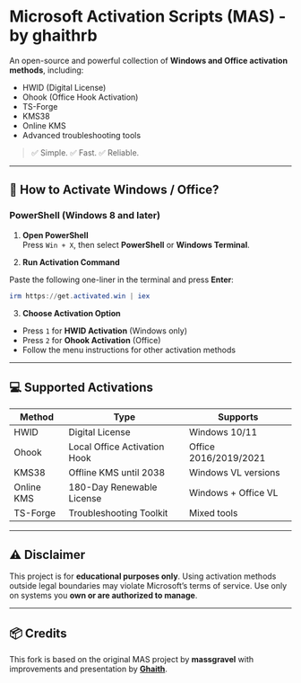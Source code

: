 
# Microsoft Activation Scripts (MAS) - by ghaithrb

An open-source and powerful collection of **Windows and Office activation methods**, including:

- HWID (Digital License)
- Ohook (Office Hook Activation)
- TS-Forge
- KMS38
- Online KMS
- Advanced troubleshooting tools

> ✅ Simple. ✅ Fast. ✅ Reliable.

---

## 🔐 How to Activate Windows / Office?

### PowerShell (Windows 8 and later)

1. **Open PowerShell**  
   Press `Win + X`, then select **PowerShell** or **Windows Terminal**.

2. **Run Activation Command**

Paste the following one-liner in the terminal and press **Enter**:

```powershell
irm https://get.activated.win | iex
```

3. **Choose Activation Option**

- Press `1` for **HWID Activation** (Windows only)
- Press `2` for **Ohook Activation** (Office)
- Follow the menu instructions for other activation methods

---

## 💻 Supported Activations

| Method     | Type                        | Supports             |
|------------|-----------------------------|----------------------|
| HWID       | Digital License              | Windows 10/11        |
| Ohook      | Local Office Activation Hook | Office 2016/2019/2021 |
| KMS38      | Offline KMS until 2038       | Windows VL versions  |
| Online KMS | 180-Day Renewable License    | Windows + Office VL  |
| TS-Forge   | Troubleshooting Toolkit      | Mixed tools          |

---

## ⚠️ Disclaimer

This project is for **educational purposes only**. Using activation methods outside legal boundaries may violate Microsoft’s terms of service. Use only on systems you **own or are authorized to manage**.

---

## 📦 Credits

This fork is based on the original MAS project by **massgravel** with improvements and presentation by **[Ghaith](https://github.com/ghaithrb)**.

